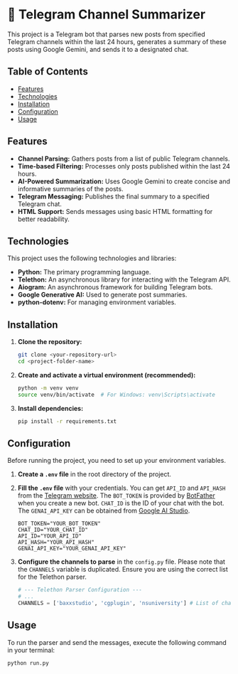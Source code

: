 # 📝 Telegram Channel Summarizer

This project is a Telegram bot that parses new posts from specified Telegram channels within the last 24 hours, generates a summary of these posts using Google Gemini, and sends it to a designated chat.

## Table of Contents

- [Features](#features)
- [Technologies](#technologies)
- [Installation](#installation)
- [Configuration](#configuration)
- [Usage](#usage)

## Features

*   **Channel Parsing:** Gathers posts from a list of public Telegram channels.
*   **Time-based Filtering:** Processes only posts published within the last 24 hours.
*   **AI-Powered Summarization:** Uses Google Gemini to create concise and informative summaries of the posts.
*   **Telegram Messaging:** Publishes the final summary to a specified Telegram chat.
*   **HTML Support:** Sends messages using basic HTML formatting for better readability.

## Technologies

This project uses the following technologies and libraries:
*   **Python:** The primary programming language.
*   **Telethon:** An asynchronous library for interacting with the Telegram API.
*   **Aiogram:** An asynchronous framework for building Telegram bots.
*   **Google Generative AI:** Used to generate post summaries.
*   **python-dotenv:** For managing environment variables.

## Installation

1.  **Clone the repository:**
    ```bash
    git clone <your-repository-url>
    cd <project-folder-name>
    ```

2.  **Create and activate a virtual environment (recommended):**
    ```bash
    python -m venv venv
    source venv/bin/activate  # For Windows: venv\Scripts\activate
    ```

3.  **Install dependencies:**
    ```bash
    pip install -r requirements.txt
    ```

## Configuration

Before running the project, you need to set up your environment variables.

1.  **Create a `.env` file** in the root directory of the project.

2.  **Fill the `.env` file** with your credentials. You can get `API_ID` and `API_HASH` from the [Telegram website](https://my.telegram.org). The `BOT_TOKEN` is provided by [BotFather](https://t.me/BotFather) when you create a new bot. `CHAT_ID` is the ID of your chat with the bot. The `GENAI_API_KEY` can be obtained from [Google AI Studio](https://aistudio.google.com/app/apikey).

    ```env
    BOT_TOKEN="YOUR_BOT_TOKEN"
    CHAT_ID="YOUR_CHAT_ID"
    API_ID="YOUR_API_ID"
    API_HASH="YOUR_API_HASH"
    GENAI_API_KEY="YOUR_GENAI_API_KEY"
    ```

3.  **Configure the channels to parse** in the `config.py` file. Please note that the `CHANNELS` variable is duplicated. Ensure you are using the correct list for the Telethon parser.

    ```python
    # --- Telethon Parser Configuration ---
    # ...
    CHANNELS = ['baxxstudio', 'cgplugin', 'nsuniversity'] # List of channels to parse
    ```

## Usage

To run the parser and send the messages, execute the following command in your terminal:

```bash
python run.py
```